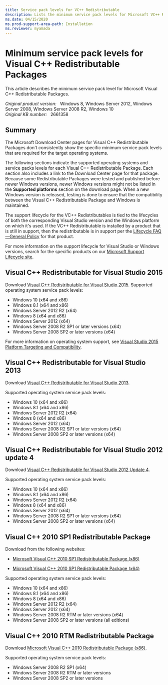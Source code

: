 ```yaml
---
title: Service pack levels for VC++ Redistributable
description: Lists the minimum service pack levels for Microsoft VC++ Redistributable Packages. These levels aren't described consistently on the related Microsoft Download Center pages.
ms.date: 04/15/2020
ms.prod-support-area-path: Installation
ms.reviewer: myamada
---
```

# Minimum service pack levels for Visual C++ Redistributable Packages

This article describes the minimum service pack level for Microsoft Visual C++ Redistributable Packages.

_Original product version:_ &nbsp; Windows 8, Windows Server 2012, Windows Server 2008, Windows Server 2008 R2, Windows 10  
_Original KB number:_ &nbsp; 2661358

## Summary

The Microsoft Download Center pages for Visual C++ Redistributable Packages don't consistently show the specific minimum service pack levels that are required for the target operating systems.

The following sections indicate the supported operating systems and service packs levels for each Visual C++ Redistributable Package. Each section also includes a link to the Download Center page for that package. Because some Redistributable Packages were tested and published before newer Windows versions, newer Windows versions might not be listed in the **Supported platforms** section on the download page. When a new Windows version is released, testing is done to ensure that the compatibility between the Visual C++ Redistributable Package and Windows is maintained.

The support lifecycle for the VC++ Redistributables is tied to the lifecycles of both the corresponding Visual Studio version and the Windows platform on which it's used. If the VC++ Redistributable is installed by a product that is still in support, then the redistributable is in support per the [Lifecycle FAQ—General Policy](https://support.microsoft.com/help/17140) for that product.

For more information on the support lifecycle for Visual Studio or Windows versions, search for the specific products on our [Microsoft Support Lifecycle site](https://support.microsoft.com/hub/4095338).

## Visual C++ Redistributable for Visual Studio 2015

Download [Visual C++ Redistributable for Visual Studio 2015](https://www.microsoft.com/download/details.aspx?id=48145).
Supported operating system service pack levels:

- Windows 10 (x64 and x86)
- Windows 8.1 (x64 and x86)
- Windows Server 2012 R2 (x64)
- Windows 8 (x64 and x86)
- Windows Server 2012 (x64)
- Windows Server 2008 R2 SP1 or later versions (x64)
- Windows Server 2008 SP2 or later versions (x64)

For more information on operating system support, see [Visual Studio 2015 Platform Targeting and Compatibility](/visualstudio/productinfo/vs2015-compatibility-vs).

## Visual C++ Redistributable for Visual Studio 2013

Download [Visual C++ Redistributable for Visual Studio 2013](https://www.microsoft.com/download/details.aspx?id=40784).

Supported operating system service pack levels:

- Windows 10 (x64 and x86)
- Windows 8.1 (x64 and x86)
- Windows Server 2012 R2 (x64)
- Windows 8 (x64 and x86)
- Windows Server 2012 (x64)
- Windows Server 2008 R2 SP1 or later versions (x64)
- Windows Server 2008 SP2 or later versions (x64)

## Visual C++ Redistributable for Visual Studio 2012 update 4

Download [Visual C++ Redistributable for Visual Studio 2012 Update 4](https://www.microsoft.com/download/details.aspx?id=30679).

Supported operating system service pack levels:

- Windows 10 (x64 and x86)
- Windows 8.1 (x64 and x86)
- Windows Server 2012 R2 (x64)
- Windows 8 (x64 and x86)
- Windows Server 2012 (x64)
- Windows Server 2008 R2 SP1 or later versions (x64)
- Windows Server 2008 SP2 or later versions (x64)

## Visual C++ 2010 SP1 Redistributable Package

Download from the following websites:

- [Microsoft Visual C++ 2010 SP1 Redistributable Package (x86)](https://www.microsoft.com/download/details.aspx?id=8328)

- [Microsoft Visual C++ 2010 SP1 Redistributable Package (x64)](https://www.microsoft.com/download/details.aspx?id=13523)

Supported operating system service pack levels:

- Windows 10 (x64 and x86)
- Windows 8.1 (x64 and x86)
- Windows 8 (x64 and x86)
- Windows Server 2012 R2 (x64)
- Windows Server 2012 (x64)
- Windows Server 2008 R2 RTM or later versions (x64)
- Windows Server 2008 SP2 or later versions (all editions)

## Visual C++ 2010 RTM Redistributable Package

Download [Microsoft Visual C++ 2010 Redistributable Package (x86)](https://www.microsoft.com/download/details.aspx?displaylang=en&id=5555).

Supported operating system service pack levels:

- Windows Server 2008 R2 SP1 (x64)
- Windows Server 2008 R2 RTM or later versions
- Windows Server 2008 SP2 or later versions
